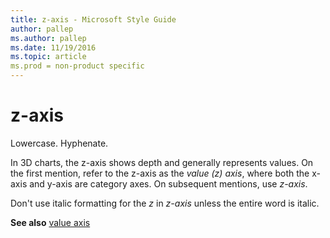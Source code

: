 ```yaml
---
title: z-axis - Microsoft Style Guide
author: pallep
ms.author: pallep
ms.date: 11/19/2016
ms.topic: article
ms.prod = non-product specific
---
```


# z-axis

Lowercase. Hyphenate.

In
3D charts, the z-axis shows depth and generally represents values.
On the first mention, refer to the z-axis as the *value (z) axis*, where both the x-axis and y-axis are category axes. On subsequent mentions, use *z-axis*. 

Don't use italic formatting for the *z* in *z-axis* unless the entire word is italic.

**See also** [value axis](/style-guide/a-z-word-list-term-collections/v/value-axis)
